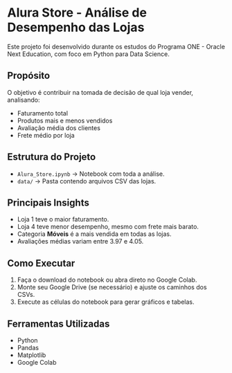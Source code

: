 # Alura Store - Análise de Desempenho das Lojas

Este projeto foi desenvolvido durante os estudos do Programa ONE - Oracle Next Education, com foco em Python para Data Science.

## Propósito
O objetivo é contribuir na tomada de decisão de qual loja vender, analisando:
- Faturamento total
- Produtos mais e menos vendidos
- Avaliação média dos clientes
- Frete médio por loja

## Estrutura do Projeto
- `Alura_Store.ipynb` → Notebook com toda a análise.
- `data/` → Pasta contendo arquivos CSV das lojas.

## Principais Insights
- Loja 1 teve o maior faturamento.
- Loja 4 teve menor desempenho, mesmo com frete mais barato.
- Categoria **Móveis** é a mais vendida em todas as lojas.
- Avaliações médias variam entre 3.97 e 4.05.

## Como Executar
1. Faça o download do notebook ou abra direto no Google Colab.
2. Monte seu Google Drive (se necessário) e ajuste os caminhos dos CSVs.
3. Execute as células do notebook para gerar gráficos e tabelas.

## Ferramentas Utilizadas
- Python
- Pandas
- Matplotlib
- Google Colab

